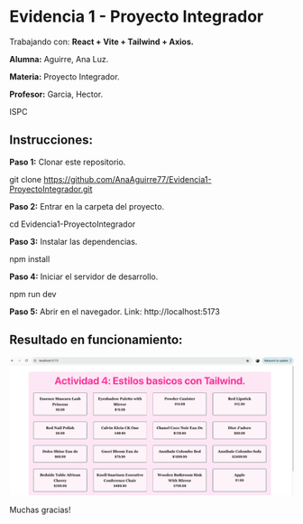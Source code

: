 # Evidencia 1 - Proyecto Integrador

Trabajando con: **React + Vite + Tailwind + Axios.**

**Alumna:** Aguirre, Ana Luz.

**Materia:** Proyecto Integrador.

**Profesor:** Garcia, Hector.

ISPC

## Instrucciones:

**Paso 1:** Clonar este repositorio.

git clone https://github.com/AnaAguirre77/Evidencia1-ProyectoIntegrador.git

**Paso 2:** Entrar en la carpeta del proyecto.

cd Evidencia1-ProyectoIntegrador

**Paso 3:** Instalar las dependencias.

npm install

**Paso 4:** Iniciar el servidor de desarrollo.

npm run dev

**Paso 5:** Abrir en el navegador.
Link: http://localhost:5173

## Resultado en funcionamiento:

![Resultado](captura.png)

Muchas gracias!
